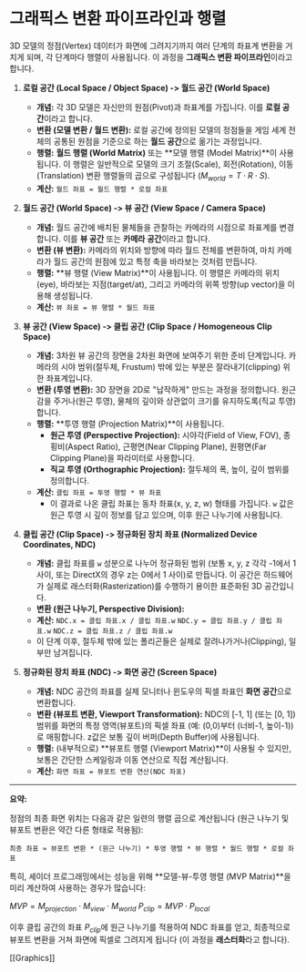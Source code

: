 # 그래픽스 변환 파이프라인과 행렬

3D 모델의 정점(Vertex) 데이터가 화면에 그려지기까지 여러 단계의 좌표계 변환을 거치게 되며, 각 단계마다 행렬이 사용됩니다. 이 과정을 **그래픽스 변환 파이프라인**이라고 합니다.

1.  **로컬 공간 (Local Space / Object Space) -> 월드 공간 (World Space)**
    * **개념:** 각 3D 모델은 자신만의 원점(Pivot)과 좌표계를 가집니다. 이를 **로컬 공간**이라고 합니다.
    * **변환 (모델 변환 / 월드 변환):** 로컬 공간에 정의된 모델의 정점들을 게임 세계 전체의 공통된 원점을 기준으로 하는 **월드 공간**으로 옮기는 과정입니다.
    * **행렬:** **월드 행렬 (World Matrix)** 또는 **모델 행렬 (Model Matrix)**이 사용됩니다. 이 행렬은 일반적으로 모델의 크기 조절(Scale), 회전(Rotation), 이동(Translation) 변환 행렬들의 곱으로 구성됩니다 ($M_{world} = T \cdot R \cdot S$).
    * **계산:** `월드 좌표 = 월드 행렬 * 로컬 좌표`

2.  **월드 공간 (World Space) -> 뷰 공간 (View Space / Camera Space)**
    * **개념:** 월드 공간에 배치된 물체들을 관찰하는 카메라의 시점으로 좌표계를 변경합니다. 이를 **뷰 공간** 또는 **카메라 공간**이라고 합니다.
    * **변환 (뷰 변환):** 카메라의 위치와 방향에 따라 월드 전체를 변환하여, 마치 카메라가 월드 공간의 원점에 있고 특정 축을 바라보는 것처럼 만듭니다.
    * **행렬:** **뷰 행렬 (View Matrix)**이 사용됩니다. 이 행렬은 카메라의 위치(eye), 바라보는 지점(target/at), 그리고 카메라의 위쪽 방향(up vector)을 이용해 생성됩니다.
    * **계산:** `뷰 좌표 = 뷰 행렬 * 월드 좌표`

3.  **뷰 공간 (View Space) -> 클립 공간 (Clip Space / Homogeneous Clip Space)**
    * **개념:** 3차원 뷰 공간의 장면을 2차원 화면에 보여주기 위한 준비 단계입니다. 카메라의 시야 범위(절두체, Frustum) 밖에 있는 부분은 잘라내기(clipping) 위한 좌표계입니다.
    * **변환 (투영 변환):** 3D 장면을 2D로 "납작하게" 만드는 과정을 정의합니다. 원근감을 주거나(원근 투영), 물체의 깊이와 상관없이 크기를 유지하도록(직교 투영) 합니다.
    * **행렬:** **투영 행렬 (Projection Matrix)**이 사용됩니다.
        * **원근 투영 (Perspective Projection):** 시야각(Field of View, FOV), 종횡비(Aspect Ratio), 근평면(Near Clipping Plane), 원평면(Far Clipping Plane)을 파라미터로 사용합니다.
        * **직교 투영 (Orthographic Projection):** 절두체의 폭, 높이, 깊이 범위를 정의합니다.
    * **계산:** `클립 좌표 = 투영 행렬 * 뷰 좌표`
        * 이 결과로 나온 클립 좌표는 동차 좌표(x, y, z, w) 형태를 가집니다. `w` 값은 원근 투영 시 깊이 정보를 담고 있으며, 이후 원근 나누기에 사용됩니다.

4.  **클립 공간 (Clip Space) -> 정규화된 장치 좌표 (Normalized Device Coordinates, NDC)**
    * **개념:** 클립 좌표를 `w` 성분으로 나누어 정규화된 범위 (보통 x, y, z 각각 -1에서 1 사이, 또는 DirectX의 경우 z는 0에서 1 사이)로 만듭니다. 이 공간은 하드웨어가 실제로 래스터화(Rasterization)를 수행하기 용이한 표준화된 3D 공간입니다.
    * **변환 (원근 나누기, Perspective Division):**
    * **계산:**
        `NDC.x = 클립 좌표.x / 클립 좌표.w`
        `NDC.y = 클립 좌표.y / 클립 좌표.w`
        `NDC.z = 클립 좌표.z / 클립 좌표.w`
    * 이 단계 이후, 절두체 밖에 있는 폴리곤들은 실제로 잘려나가거나(Clipping), 일부만 남겨집니다.

5.  **정규화된 장치 좌표 (NDC) -> 화면 공간 (Screen Space)**
    * **개념:** NDC 공간의 좌표를 실제 모니터나 윈도우의 픽셀 좌표인 **화면 공간**으로 변환합니다.
    * **변환 (뷰포트 변환, Viewport Transformation):** NDC의 [-1, 1] (또는 [0, 1]) 범위를 화면의 특정 영역(뷰포트)의 픽셀 좌표 (예: (0,0)부터 (너비-1, 높이-1))로 매핑합니다. z값은 보통 깊이 버퍼(Depth Buffer)에 사용됩니다.
    * **행렬:** (내부적으로) **뷰포트 행렬 (Viewport Matrix)**이 사용될 수 있지만, 보통은 간단한 스케일링과 이동 연산으로 직접 계산됩니다.
    * **계산:** `화면 좌표 = 뷰포트 변환 연산(NDC 좌표)`

---

**요약:**

정점의 최종 화면 위치는 다음과 같은 일련의 행렬 곱으로 계산됩니다 (원근 나누기 및 뷰포트 변환은 약간 다른 형태로 적용됨):

`최종 좌표 ≈ 뷰포트 변환 * (원근 나누기) * 투영 행렬 * 뷰 행렬 * 월드 행렬 * 로컬 좌표`

특히, 셰이더 프로그래밍에서는 성능을 위해 **모델-뷰-투영 행렬 (MVP Matrix)**을 미리 계산하여 사용하는 경우가 많습니다:

$MVP = M_{projection} \cdot M_{view} \cdot M_{world}$
$P_{clip} = MVP \cdot P_{local}$

이후 클립 공간의 좌표 $P_{clip}$에 원근 나누기를 적용하여 NDC 좌표를 얻고, 최종적으로 뷰포트 변환을 거쳐 화면에 픽셀로 그려지게 됩니다 (이 과정을 **래스터화**라고 합니다).


[[Graphics]]